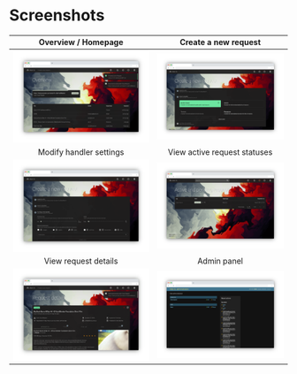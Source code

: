 # Screenshots

Overview / Homepage                                       |  Create a new request
:--------------------------------------------------------:|:------------------------------------------:
![](./assets/overview_framed.png)                         |  ![](./assets/create_handlers_framed.png)
Modify handler settings                                   |  View active request statuses
![](./assets/create_resource_framed.png)                  | ![](./assets/active_and_pending_framed.png)
View request details                                      | Admin panel
![](./assets/details_information_audiovisual_framed.png)  | ![](./assets/admin_framed.png)
